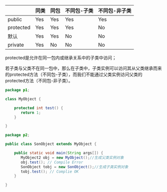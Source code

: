 
|           | 同类  | 同包  | 不同包-子类 | 不同包-非子类 |
| --------- | --- | --- | ------ | ------- |
| public    | Yes | Yes | Yes    | Yes     |
| protected | Yes | Yes | Yes    | No      |
| 默认        | Yes | Yes | No     | No      |
| private   | Yes | No  | No     | No      |

protected是允许在同一包内或继承关系中的子类中访问；

若子类与父类不在同一包中，那么在子类中，子类实例可以访问其从父类继承而来的protected方法（不同包-子类），而我们不能通过父类实例访问父类的protected方法（不同包-非子类）。

```java
package p1;

class MyObject {

    protected int test() {
       return 1;
    }

}

package p2;

public class SonObject extends MyObject {

    public static void main(String args[]) {
       MyObject2 obj = new MyObject();//生成父类实例对象
       obj.test(); // Compile Error        
       SonObject tobj = new SonObject();//生成子类实例对象
       tobj.test(); // Complie OK       
    }

}
```
